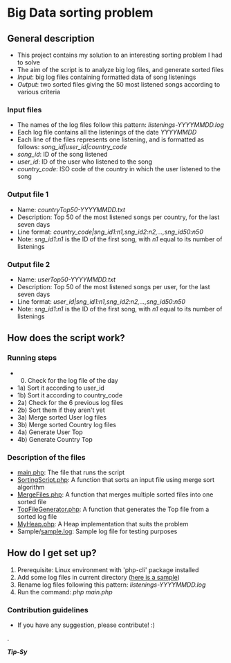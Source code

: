 # Big Data sorting problem #

## General description ##

* This project contains my solution to an interesting sorting problem I had to solve
* The aim of the script is to analyze big log files, and generate sorted files
* *Input*: big log files containing formatted data of song listenings
* *Output*: two sorted files giving the 50 most listened songs according to various criteria

### Input files ###

* The names of the log files follow this pattern: *listenings-YYYYMMDD.log*
* Each log file contains all the listenings of the date *YYYYMMDD*
* Each line of the files represents one listening, and is formatted as follows: *song_id|user_id|country_code*
* *song_id*: ID of the song listened
* *user_id*: ID of the user who listened to the song
* *country_code*: ISO code of the country in which the user listened to the song

### Output file 1 ###

* Name: *countryTop50-YYYYMMDD.txt*
* Description: Top 50 of the most listened songs per country, for the last seven days
* Line format: *country_code|sng_id1:n1,sng_id2:n2,...,sng_id50:n50*
* Note: *sng_id1:n1* is the ID of the first song, with *n1* equal to its number of listenings

### Output file 2 ###

* Name: *userTop50-YYYYMMDD.txt*
* Description: Top 50 of the most listened songs per user, for the last seven days
* Line format: *user_id|sng_id1:n1,sng_id2:n2,...,sng_id50:n50*
* Note: *sng_id1:n1* is the ID of the first song, with *n1* equal to its number of listenings


## How does the script work? ##

### Running steps ###

* 0) Check for the log file of the day
* 1a) Sort it according to user_id
* 1b) Sort it according to country_code
* 2a) Check for the 6 previous log files
* 2b) Sort them if they aren't yet
* 3a) Merge sorted User log files
* 3b) Merge sorted Country log files
* 4a) Generate User Top
* 4b) Generate Country Top

### Description of the files ###

* [main.php](main.php): The file that runs the script
* [SortingScript.php](SortingScript.php): A function that sorts an input file using merge sort algorithm
* [MergeFiles.php](MergeFiles.php): A function that merges multiple sorted files into one sorted file
* [TopFileGenerator.php](TopFileGenerator.php): A function that generates the Top file from a sorted log file
* [MyHeap.php](MyHeap.php): A Heap implementation that suits the problem
* Sample/[sample.log](Sample/sample.log): Sample log file for testing purposes

## How do I get set up? ##

1. Prerequisite: Linux environment with 'php-cli' package installed
2. Add some log files in current directory ([here is a sample](Sample/sample.log))
3. Rename log files following this pattern: *listenings-YYYYMMDD.log*
4. Run the command: *php main.php*


### Contribution guidelines ###

* If you have any suggestion, please contribute! :)

.

***Tip-Sy***

